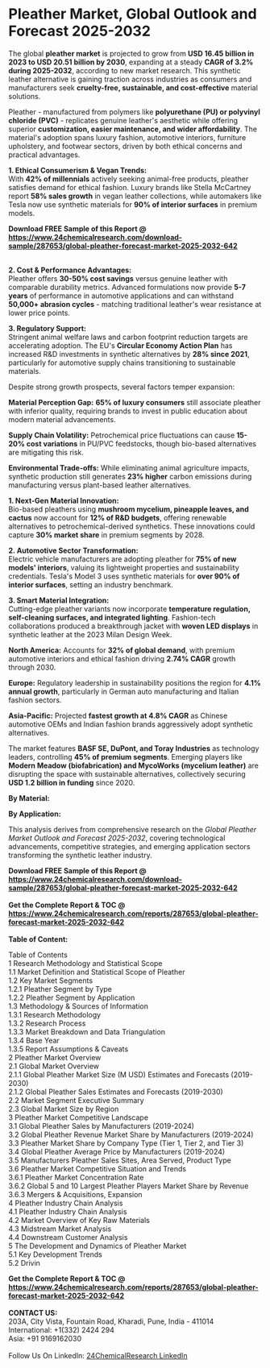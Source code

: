 <h1>Pleather Market, Global Outlook and Forecast 2025-2032</h1><p>The global <strong>pleather market</strong> is projected to grow from <strong>USD 16.45 billion in 2023 to USD 20.51 billion by 2030</strong>, expanding at a steady <strong>CAGR of 3.2% during 2025-2032</strong>, according to new market research. This synthetic leather alternative is gaining traction across industries as consumers and manufacturers seek <strong>cruelty-free, sustainable, and cost-effective</strong> material solutions.</p><p>Pleather - manufactured from polymers like <strong>polyurethane (PU) or polyvinyl chloride (PVC)</strong> - replicates genuine leather's aesthetic while offering superior <strong>customization, easier maintenance, and wider affordability</strong>. The material's adoption spans luxury fashion, automotive interiors, furniture upholstery, and footwear sectors, driven by both ethical concerns and practical advantages.</p><p><strong>1. Ethical Consumerism &amp; Vegan Trends:</strong><br>
With <strong>42% of millennials</strong> actively seeking animal-free products, pleather satisfies demand for ethical fashion. Luxury brands like Stella McCartney report <strong>58% sales growth</strong> in vegan leather collections, while automakers like Tesla now use synthetic materials for <strong>90% of interior surfaces</strong> in premium models.</p><div><b>Download FREE Sample of this Report @ 
            <a href="https://www.24chemicalresearch.com/download-sample/287653/global-pleather-forecast-market-2025-2032-642">
            https://www.24chemicalresearch.com/download-sample/287653/global-pleather-forecast-market-2025-2032-642</a></b></div><br><p><strong>2. Cost &amp; Performance Advantages:</strong><br>
Pleather offers <strong>30-50% cost savings</strong> versus genuine leather with comparable durability metrics. Advanced formulations now provide <strong>5-7 years</strong> of performance in automotive applications and can withstand <strong>50,000+ abrasion cycles</strong> - matching traditional leather's wear resistance at lower price points.</p><p><strong>3. Regulatory Support:</strong><br>
Stringent animal welfare laws and carbon footprint reduction targets are accelerating adoption. The EU's <strong>Circular Economy Action Plan</strong> has increased R&amp;D investments in synthetic alternatives by <strong>28% since 2021</strong>, particularly for automotive supply chains transitioning to sustainable materials.</p><p>Despite strong growth prospects, several factors temper expansion:</p><p><strong>Material Perception Gap:</strong> <strong>65% of luxury consumers</strong> still associate pleather with inferior quality, requiring brands to invest in public education about modern material advancements.</p><p><strong>Supply Chain Volatility:</strong> Petrochemical price fluctuations can cause <strong>15-20% cost variations</strong> in PU/PVC feedstocks, though bio-based alternatives are mitigating this risk.</p><p><strong>Environmental Trade-offs:</strong> While eliminating animal agriculture impacts, synthetic production still generates <strong>23% higher</strong> carbon emissions during manufacturing versus plant-based leather alternatives.</p><p><strong>1. Next-Gen Material Innovation:</strong><br>
Bio-based pleathers using <strong>mushroom mycelium, pineapple leaves, and cactus</strong> now account for <strong>12% of R&amp;D budgets</strong>, offering renewable alternatives to petrochemical-derived synthetics. These innovations could capture <strong>30% market share</strong> in premium segments by 2028.</p><p><strong>2. Automotive Sector Transformation:</strong><br>
Electric vehicle manufacturers are adopting pleather for <strong>75% of new models' interiors</strong>, valuing its lightweight properties and sustainability credentials. Tesla's Model 3 uses synthetic materials for <strong>over 90% of interior surfaces</strong>, setting an industry benchmark.</p><p><strong>3. Smart Material Integration:</strong><br>
Cutting-edge pleather variants now incorporate <strong>temperature regulation, self-cleaning surfaces, and integrated lighting</strong>. Fashion-tech collaborations produced a breakthrough jacket with <strong>woven LED displays</strong> in synthetic leather at the 2023 Milan Design Week.</p><p><strong>North America:</strong> Accounts for <strong>32% of global demand</strong>, with premium automotive interiors and ethical fashion driving <strong>2.74% CAGR</strong> growth through 2030.</p><p><strong>Europe:</strong> Regulatory leadership in sustainability positions the region for <strong>4.1% annual growth</strong>, particularly in German auto manufacturing and Italian fashion sectors.</p><p><strong>Asia-Pacific:</strong> Projected <strong>fastest growth at 4.8% CAGR</strong> as Chinese automotive OEMs and Indian fashion brands aggressively adopt synthetic alternatives.</p><p>The market features <strong>BASF SE, DuPont, and Toray Industries</strong> as technology leaders, controlling <strong>45% of premium segments</strong>. Emerging players like <strong>Modern Meadow (biofabrication) and MycoWorks (mycelium leather)</strong> are disrupting the space with sustainable alternatives, collectively securing <strong>USD 1.2 billion in funding</strong> since 2020.</p><p><strong>By Material:</strong></p><p><strong>By Application:</strong></p><p>This analysis derives from comprehensive research on the <em>Global Pleather Market Outlook and Forecast 2025-2032</em>, covering technological advancements, competitive strategies, and emerging application sectors transforming the synthetic leather industry.</p><div><b>Download FREE Sample of this Report @ 
            <a href="https://www.24chemicalresearch.com/download-sample/287653/global-pleather-forecast-market-2025-2032-642">
            https://www.24chemicalresearch.com/download-sample/287653/global-pleather-forecast-market-2025-2032-642</a></b></div><br><div><b>Get the Complete Report & TOC @ 
            <a href="https://www.24chemicalresearch.com/reports/287653/global-pleather-forecast-market-2025-2032-642">
            https://www.24chemicalresearch.com/reports/287653/global-pleather-forecast-market-2025-2032-642</a></b></div><br>
            <b>Table of Content:</b><p>Table of Contents<br />
1 Research Methodology and Statistical Scope<br />
1.1 Market Definition and Statistical Scope of Pleather<br />
1.2 Key Market Segments<br />
1.2.1 Pleather Segment by Type<br />
1.2.2 Pleather Segment by Application<br />
1.3 Methodology & Sources of Information<br />
1.3.1 Research Methodology<br />
1.3.2 Research Process<br />
1.3.3 Market Breakdown and Data Triangulation<br />
1.3.4 Base Year<br />
1.3.5 Report Assumptions & Caveats<br />
2 Pleather Market Overview<br />
2.1 Global Market Overview<br />
2.1.1 Global Pleather Market Size (M USD) Estimates and Forecasts (2019-2030)<br />
2.1.2 Global Pleather Sales Estimates and Forecasts (2019-2030)<br />
2.2 Market Segment Executive Summary<br />
2.3 Global Market Size by Region<br />
3 Pleather Market Competitive Landscape<br />
3.1 Global Pleather Sales by Manufacturers (2019-2024)<br />
3.2 Global Pleather Revenue Market Share by Manufacturers (2019-2024)<br />
3.3 Pleather Market Share by Company Type (Tier 1, Tier 2, and Tier 3)<br />
3.4 Global Pleather Average Price by Manufacturers (2019-2024)<br />
3.5 Manufacturers Pleather Sales Sites, Area Served, Product Type<br />
3.6 Pleather Market Competitive Situation and Trends<br />
3.6.1 Pleather Market Concentration Rate<br />
3.6.2 Global 5 and 10 Largest Pleather Players Market Share by Revenue<br />
3.6.3 Mergers & Acquisitions, Expansion<br />
4 Pleather Industry Chain Analysis<br />
4.1 Pleather Industry Chain Analysis<br />
4.2 Market Overview of Key Raw Materials<br />
4.3 Midstream Market Analysis<br />
4.4 Downstream Customer Analysis<br />
5 The Development and Dynamics of Pleather Market <br />
5.1 Key Development Trends<br />
5.2 Drivin</p><div><b>Get the Complete Report & TOC @ 
            <a href="https://www.24chemicalresearch.com/reports/287653/global-pleather-forecast-market-2025-2032-642">
            https://www.24chemicalresearch.com/reports/287653/global-pleather-forecast-market-2025-2032-642</a></b></div><br><b>CONTACT US:</b><br>
            203A, City Vista, Fountain Road, Kharadi, Pune, India - 411014<br>
            International: +1(332) 2424 294<br>
            Asia: +91 9169162030 <br><br>
            Follow Us On LinkedIn: <a href="https://www.linkedin.com/company/24chemicalresearch/">24ChemicalResearch LinkedIn</a>
